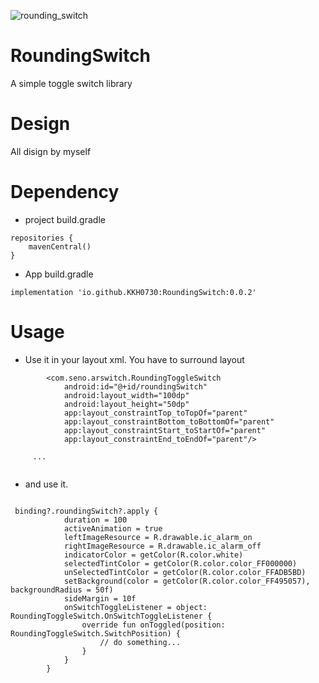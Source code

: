 ![rounding_switch](https://user-images.githubusercontent.com/66052075/204449881-1ae3d6d4-4fd4-4c96-a4d5-2480c7064a61.gif)



# RoundingSwitch
A simple toggle switch library   


# Design
All disign by myself



# Dependency   
- project build.gradle
```
repositories {
    mavenCentral()
}
```

- App build.gradle
```
implementation 'io.github.KKH0730:RoundingSwitch:0.0.2'
```



# Usage
- Use it in your layout xml.
You have to surround layout 
```
        <com.seno.arswitch.RoundingToggleSwitch
            android:id="@+id/roundingSwitch"
            android:layout_width="100dp"
            android:layout_height="50dp"
            app:layout_constraintTop_toTopOf="parent"
            app:layout_constraintBottom_toBottomOf="parent"
            app:layout_constraintStart_toStartOf="parent"
            app:layout_constraintEnd_toEndOf="parent"/>
				
     ...
			
```



- and use it.
```

 binding?.roundingSwitch?.apply {
            duration = 100
            activeAnimation = true
            leftImageResource = R.drawable.ic_alarm_on
            rightImageResource = R.drawable.ic_alarm_off
            indicatorColor = getColor(R.color.white)
            selectedTintColor = getColor(R.color.color_FF000000)
            unSelectedTintColor = getColor(R.color.color_FFADB5BD)
            setBackground(color = getColor(R.color.color_FF495057), backgroundRadius = 50f)
            sideMargin = 10f
            onSwitchToggleListener = object: RoundingToggleSwitch.OnSwitchToggleListener {
                override fun onToggled(position: RoundingToggleSwitch.SwitchPosition) {
                    // do something...
                }
            }
        }
        
```


